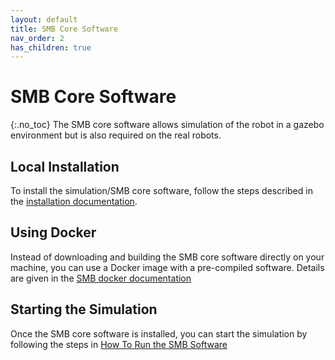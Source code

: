 ```yaml
---
layout: default
title: SMB Core Software
nav_order: 2
has_children: true
---
```


# SMB Core Software

{:.no_toc}
The SMB core software allows simulation of the robot in a gazebo environment but is also required on the real robots.

## Local Installation

To install the simulation/SMB core software, follow the steps described in the [installation documentation](installation_core.md).

## Using Docker

Instead of downloading and building the SMB core software directly on your machine, you can use a Docker image with a pre-compiled software. Details are given in the [SMB docker documentation](docker_installation.md)

## Starting the Simulation

Once the SMB core software is installed, you can start the simulation by following the steps in [How To Run the SMB Software](HowToRunSoftware.md)
